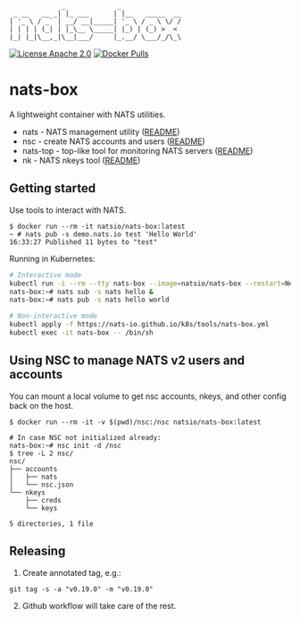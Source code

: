 ```
             _             _
 _ __   __ _| |_ ___      | |__   _____  __
| '_ \ / _` | __/ __|_____| '_ \ / _ \ \/ /
| | | | (_| | |_\__ \_____| |_) | (_) >  <
|_| |_|\__,_|\__|___/     |_.__/ \___/_/\_\
```

[![License Apache 2.0](https://img.shields.io/badge/License-Apache2-blue.svg)](https://www.apache.org/licenses/LICENSE-2.0)
[![Docker Pulls](https://img.shields.io/docker/pulls/natsio/nats-box.svg?maxAge=604800)](https://hub.docker.com/r/natsio/nats-box)

# nats-box

A lightweight container with NATS utilities.

- nats - NATS management utility ([README](https://github.com/nats-io/natscli#readme))
- nsc - create NATS accounts and users ([README](https://github.com/nats-io/nsc#readme))
- nats-top - top-like tool for monitoring NATS servers ([README](https://github.com/nats-io/nats-top#readme))
- nk - NATS nkeys tool ([README](https://github.com/nats-io/nkeys#readme))

## Getting started

Use tools to interact with NATS.

```
$ docker run --rm -it natsio/nats-box:latest
~ # nats pub -s demo.nats.io test 'Hello World'
16:33:27 Published 11 bytes to "test"
```

Running in Kubernetes:

```sh
# Interactive mode
kubectl run -i --rm --tty nats-box --image=natsio/nats-box --restart=Never
nats-box:~# nats sub -s nats hello &
nats-box:~# nats pub -s nats hello world

# Non-interactive mode
kubectl apply -f https://nats-io.github.io/k8s/tools/nats-box.yml
kubectl exec -it nats-box -- /bin/sh
```

## Using NSC to manage NATS v2 users and accounts

You can mount a local volume to get nsc accounts, nkeys, and other config back on the host.

```
$ docker run --rm -it -v $(pwd)/nsc:/nsc natsio/nats-box:latest

# In case NSC not initialized already:
nats-box:~# nsc init -d /nsc
$ tree -L 2 nsc/
nsc/
├── accounts
│   ├── nats
│   └── nsc.json
└── nkeys
    ├── creds
    └── keys

5 directories, 1 file
```

## Releasing

1. Create annotated tag, e.g.:

```
git tag -s -a "v0.19.0" -m "v0.19.0"
```

2. Github workflow will take care of the rest.
